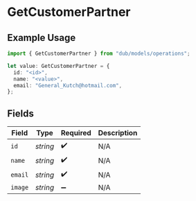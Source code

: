 # GetCustomerPartner

## Example Usage

```typescript
import { GetCustomerPartner } from "dub/models/operations";

let value: GetCustomerPartner = {
  id: "<id>",
  name: "<value>",
  email: "General_Kutch@hotmail.com",
};
```

## Fields

| Field              | Type               | Required           | Description        |
| ------------------ | ------------------ | ------------------ | ------------------ |
| `id`               | *string*           | :heavy_check_mark: | N/A                |
| `name`             | *string*           | :heavy_check_mark: | N/A                |
| `email`            | *string*           | :heavy_check_mark: | N/A                |
| `image`            | *string*           | :heavy_minus_sign: | N/A                |